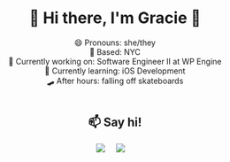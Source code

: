 <div align="center">
  <h1>  🤠  Hi there, I'm Gracie 👋</h1>
     😄 Pronouns: she/they </br>
     🗽 Based: NYC </br>
     🔭 Currently working on: Software Engineer II at WP Engine </br>
     🌱 Currently learning: iOS Development </br>  
     🛹 After hours: falling off skateboards  </br>
</br>

  <h2 align="center">📫 Say hi!</h2>
  <p align="center">
    <a target="_blank"href="https://www.linkedin.com/in/graciemcguire/"><img src="https://img.shields.io/badge/linkedin-%230077B5.svg?&&style=plastic&logo=linkedin" /></a>&nbsp;&nbsp;&nbsp;&nbsp;
    <a href="mailto:hello@graciemcguire.com?subject=Hello%20Gracie"><img src="https://img.shields.io/badge/gmail-%23D14836.svg?&style=plastic&logo=gmail" /></a>&nbsp;&nbsp;&nbsp;&nbsp;
  </p>
</div> 

 
